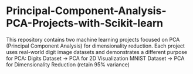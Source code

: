 # Principal-Component-Analysis-PCA-Projects-with-Scikit-learn
This repository contains two machine learning projects focused on PCA (Principal Component Analysis) for dimensionality reduction. Each project uses real-world digit image datasets and demonstrates a different purpose for PCA:  Digits Dataset → PCA for 2D Visualization  MNIST Dataset → PCA for Dimensionality Reduction (retain 95% variance)
